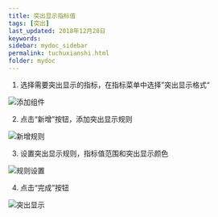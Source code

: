 ```yaml
---
title: 突出显示指标值
tags: [突出]
last_updated: 2018年12月28日
keywords: 
sidebar: mydoc_sidebar
permalink: tuchuxianshi.html
folder: mydoc
---
```


1. 选择需要突出显示的指标，在指标菜单中选择”突出显示格式“

![添加组件](https://datafor123.github.io/images/tuchuxianshi/tuchuxianshi-1.png)

2. 点击“新增”按钮，添加突出显示规则

![新增规则](https://datafor123.github.io/images/tuchuxianshi/tuchuxianshi-2.png)

3. 设置突出显示规则，指标值范围和突出显示颜色

![规则设置](https://datafor123.github.io/images/tuchuxianshi/tuchuxianshi-3.png)

4. 点击“完成”按钮

![突出显示](https://datafor123.github.io/images/tuchuxianshi/tuchuxianshi-4.png)